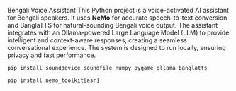 Bengali Voice Assistant
This Python project is a voice-activated AI assistant for Bengali speakers. It uses <b>NeMo</b> for accurate speech-to-text conversion and BanglaTTS for natural-sounding Bengali voice output. The assistant integrates with an Ollama-powered Large Language Model (LLM) to provide intelligent and context-aware responses, creating a seamless conversational experience. The system is designed to run locally, ensuring privacy and fast performance.

`pip install sounddevice soundfile numpy pygame ollama banglatts`

`pip install nemo_toolkit[asr]`
